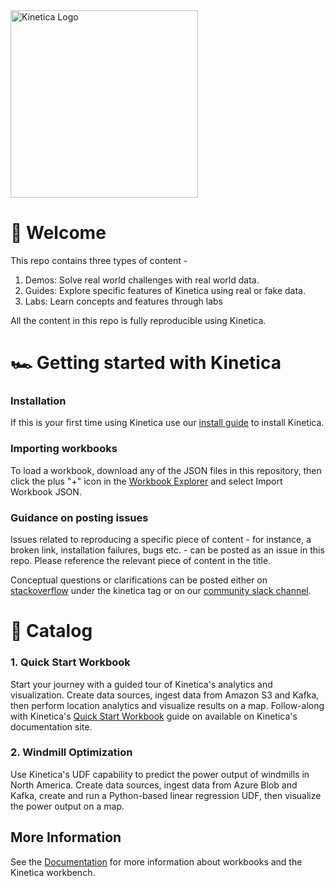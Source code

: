 <img src="https://2wz2rk1b7g6s3mm3mk3dj0lh-wpengine.netdna-ssl.com/wp-content/uploads/2018/08/kinetica_logo.svg" alt="Kinetica Logo" width="300"/>

# 🚀 Welcome
This repo contains three types of content - 
1. Demos: Solve real world challenges with real world data.
2. Guides: Explore specific features of Kinetica using real or fake data.
3. Labs: Learn concepts and features through labs

All the content in this repo is fully reproducible using Kinetica. 

# 🏎 Getting started with Kinetica
### Installation
If this is your first time using Kinetica use our [install guide](url) to install Kinetica.

### Importing workbooks
To load a workbook, download any of the JSON files in this repository, then click the plus "+" icon in the [Workbook Explorer](https://docs.kinetica.com/7.1/azure/admin/workbench/ui/explorer/workbooks/) and select Import Workbook JSON.

### Guidance on posting issues
Issues related to reproducing a specific piece of content - for instance, a broken link, installation failures, bugs etc. - can be posted as an issue in this repo. Please reference the relevant piece of content in the title.

Conceptual questions or clarifications can be posted either on [stackoverflow](https://stackoverflow.com/questions/tagged/kinetica) under the kinetica tag or on our [community slack channel](https://kinetica-community.slack.com/).


# 📖 Catalog

### 1. Quick Start Workbook
Start your journey with a guided tour of Kinetica's analytics and visualization. Create data sources, ingest data from Amazon S3 and Kafka, then perform location analytics and visualize results on a map. Follow-along with Kinetica's [Quick Start Workbook](https://docs.kinetica.com/7.1/azure/guides/quick-start-workbook/) guide on available on Kinetica's documentation site.

### 2. Windmill Optimization
Use Kinetica's UDF capability to predict the power output of windmills in North America. Create data sources, ingest data from Azure Blob and Kafka, create and run a Python-based linear regression UDF, then visualize the power output on a map.

## More Information

See the [Documentation](http://docs.kinetica.com/7.1/azure) for more information about workbooks and the Kinetica workbench.
